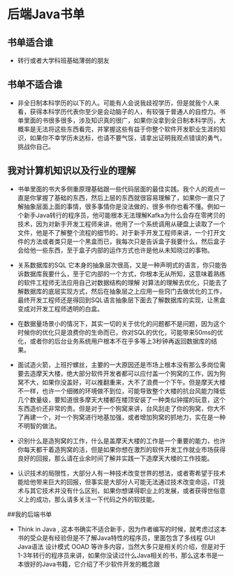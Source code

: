 # 后端Java书单

## 书单适合谁
* 转行或者大学科班基础薄弱的朋友

## 书单不适合谁
* 非全日制本科学历的以下的人。可能有人会说我歧视学历，但是就我个人来看，获得本科学历代表你至少是会动脑子的人，有较强于普通人的自控力。书单里面的书很多很多，涉及知识真的很广，如果你没拿到全日制本科学历，大概率是无法将这些东西看完，并掌握这些有益于你整个软件开发职业生涯的知识，如果你不幸学历未达标，也请不要气馁，请拿出证明我观点错误的勇气，挑战你自己。

## 我对计算机知识以及行业的理解

* 书单里面的书大多侧重原理基础跟一些代码层面的最佳实践。我个人的观点一直是你掌握了基础的东西，然后上层的东西就很容易理解了，如果你一直只了解抽象层面上面的事情，很多事情你是没法做的，很多书你也看不懂。例如一个新手Java转行的程序员，他可能根本无法理解Kafka为什么会存在零拷贝的技术，因为对新手开发工程师来讲，他用了一个系统调用从硬盘上读取了一个文件，他是不了解整个流程的细节的，对于新手开发工程师来讲，一个打开文件的方法或者类只是一个黑盒而已，我每次只是告诉盒子我要什么，然后盒子会给他一些东西，至于盒子内部的运作方式也许是他从未知晓过的事物。

* 关系数据库的SQL 它本身的抽象层次很高，又是一种声明式的语言，你只能告诉数据库我要什么，至于它内部的一个方式，你根本无从所知，这意味着熟练的软件工程师无法应用自己对数据结构的理解 对算法的理解去优化，只能去了解数据库的底层实现方式，然后在抽象层之上应用一些窍门去做优化的工作，最终开发工程师还是得回到SQL语言抽象层下面去了解数据库的实现，让黑盒变成对开发工程师透明的白盒。

* 在数据量场景小的情况下，其实一切的关于优化的问题都不是问题，因为这个时候你的优化只是浪费你的生命而已，你对SQL的优化，可能带来50ms的优化，或者你的后台业务系统用户根本不在乎多等上3秒钟再返回数据库的结果。

* 面试造火箭，上班拧螺丝，主要的一大原因还是市场上根本没有那么多岗位需要去造摩天大楼，绝大部分软件开发者都可以应付盖一个狗窝的工作，因为狗窝不大，如果你没盖好，可以推翻重来，大不了浪费一个下午。但是摩天大楼不一样，也许一个细微的环境做不到位，可能导致整个大楼的抗台风能力降低几个数量级，要知道很多摩天大楼都在楼顶安装了一种类似钟摆的玩意，这个东西造价还非常的贵。但是对于一个狗窝来讲，台风刮走了你的狗窝，你大不了再建一个，对一个狗窝进行地基加强，或者增加狗窝的抓地力，实在是一种不明智的做法。

* 识别什么是造狗窝的工作，什么是盖摩天大楼的工作是一个重要的能力，也许你每天都干着造狗窝的活，但是如果你想在激烈的软件开发工作就业市场获得良好的回报，那么请在业余时间了解并实践一下造摩天大楼的工作技能。

* 认识技术的局限性，大部分人有一种技术改变世界的想法，或者寄希望于技术能给他带来巨大的回报，但事实是大部分人可能无法通过技术改变命运，IT技术与其它技术并没有什么区别，如果你想谋得职业上的发展，或者获得世俗意义上的成功，那么请多关注一下代码之外的软技能。

##我的后端书单

* Think in Java , 这本书确实不适合新手，因为作者编写的时候，就考虑过这本书的受众是有经验但是不了解Java特性的程序员，里面包含了多线程 GUI Java语法 设计模式 OOAD 等许多内容，当然大多只是相关的介绍，但是对于1-3年转行的程序员来讲，如果你没读过什么Java相关的书，那么这本书是一本很好的Java书籍，它介绍了不少软件开发的概念跟
